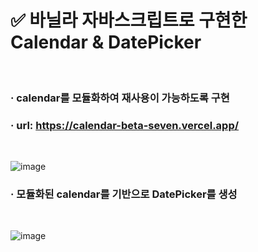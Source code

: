 # ✅ 바닐라 자바스크립트로 구현한 Calendar & DatePicker

<br />

### · calendar를 모듈화하여 재사용이 가능하도록 구현
### · url: https://calendar-beta-seven.vercel.app/

<br />

![image](https://github.com/bananashow/calendar/assets/85798544/e0b184d1-2cdc-4eeb-85dc-9e9d23dc6f3b)

### · 모듈화된 calendar를 기반으로 DatePicker를 생성

<br />

![image](https://github.com/bananashow/calendar/assets/85798544/2f5ac79f-1051-460a-ab05-24d7057655fa)

